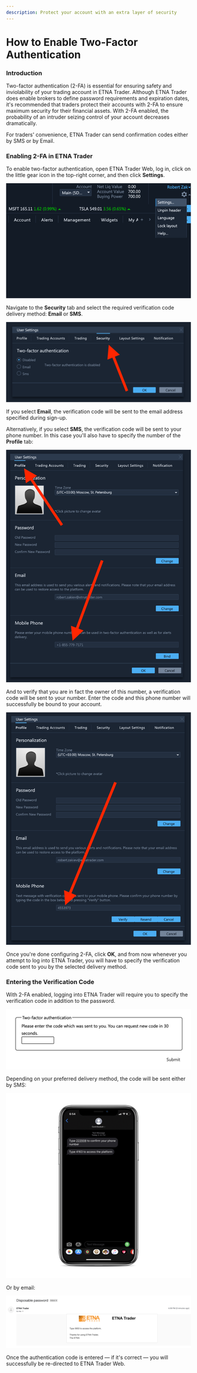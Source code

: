 ```yaml
---
description: Protect your account with an extra layer of security
---
```


# How to Enable Two-Factor Authentication

### Introduction

Two-factor authentication \(2-FA\) is essential for ensuring safety and inviolability of your trading account in ETNA Trader. Although ETNA Trader does enable brokers to define password requirements and expiration dates, it's recommended that traders protect their accounts with 2-FA to ensure maximum security for their financial assets. With 2-FA enabled, the probability of an intruder seizing control of your account decreases dramatically. 

For traders' convenience, ETNA Trader can send confirmation codes either by SMS or by Email.

### Enabling 2-FA in ETNA Trader

To enable two-factor authentication, open ETNA Trader Web, log in, click on the little gear icon in the top-right corner, and then click **Settings**.

![](../../../../.gitbook/assets/screenshot-2020-04-08-at-20.09.51.png)

Navigate to the **Security** tab and select the required verification code delivery method: **Email** or **SMS**.

![](../../../../.gitbook/assets/screenshot-2020-04-08-at-20.11.24.png)

If you select **Email**, the verification code will be sent to the email address specified during sign-up. 

Alternatively, if you select **SMS**, the verification code will be sent to your phone number. In this case you'll also have to specify the number of the **Profile** tab:

![](../../../../.gitbook/assets/screenshot-2020-04-08-at-20.12.54.png)

And to verify that you are in fact the owner of this number, a verification code will be sent to your number. Enter the code and this phone number will successfully be bound to your account.

![](../../../../.gitbook/assets/screenshot-2020-04-08-at-20.14.16.png)

Once you're done configuring 2-FA, click **OK**, and from now whenever you attempt to log into ETNA Trader, you will have to specify the verification code sent to you by the selected delivery method.

### Entering the Verification Code

With 2-FA enabled, logging into ETNA Trader will require you to specify the verification code in addition to the password.

![](../../../../.gitbook/assets/screenshot-2020-04-08-at-20.19.14.png)

Depending on your preferred delivery method, the code will be sent either by SMS:

![](../../../../.gitbook/assets/img_0f34381301ed-1_iphonexspacegrey_portrait.png)

Or by email:

![](../../../../.gitbook/assets/screenshot-2019-11-05-at-18.58.31.png)

Once the authentication code is entered — if it's correct — you will successfully be re-directed to ETNA Trader Web.

